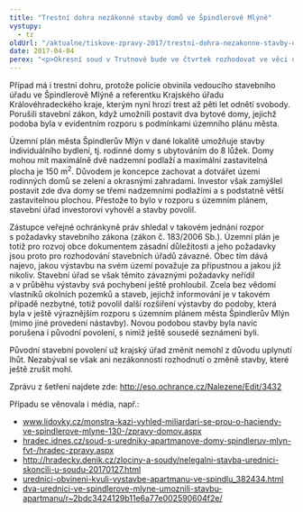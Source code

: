 ```yaml
---
title: "Trestní dohra nezákonné stavby domů ve Špindlerově Mlýně"
vystupy:
  - tz
oldUrl: "/aktualne/tiskove-zpravy-2017/trestni-dohra-nezakonne-stavby-domu-ve-spindlerove-mlyne"
date: 2017-04-04
perex: "<p>Okresní soud v Trutnově bude ve čtvrtek rozhodovat ve věci úředníků obviněných z maření úkolu úřední osoby z nedbalosti v souvislosti s povolením stavby dvou bytových domů ve Špindlerově Mlýně. Případem se zabýval i zástupce veřejné ochránkyně práv, který zjistil porušení stavebního zákona ze strany stavebního úřadu ve Špindlerově Mlýně a nečinnost Krajského úřadu Královéhradeckého kraje, který mohl částečně věc napravit, ale neudělal to, takže nezákonnost fakticky potvrdil.</p>"
---
```


<!-- imported from the old website -->

<p>Případ má i trestní dohru, protože policie obvinila vedoucího stavebního úřadu ve Špindlerově Mlýně a referentku Krajského úřadu Královéhradeckého kraje, kterým nyní hrozí trest až pěti let odnětí svobody. Porušili stavební zákon, když umožnili postavit dva bytové domy, jejichž podoba byla v evidentním rozporu s podmínkami územního plánu města. </p> <p>Územní plán města Špindlerův Mlýn v dané lokalitě umožňuje stavby individuálního bydlení, tj. rodinné domy s ubytováním do 8 lůžek. Domy mohou mít maximálně dvě nadzemní podlaží a maximální zastavitelná plocha je 150 m<sup>2</sup>. Důvodem je koncepce zachovat a dotvářet území rodinných domů se zelení a okrasnými zahradami. Investor však zamýšlel postavit zde dva domy se třemi nadzemními podlažími a s podstatně větší zastavitelnou plochou. Přestože to bylo v rozporu s územním plánem, stavební úřad investorovi vyhověl a stavby povolil. </p> <p>Zástupce veřejné ochránkyně práv shledal v takovém jednání rozpor s požadavky stavebního zákona (zákon č. 183/2006 Sb.). Územní plán je totiž pro rozvoj obce dokumentem zásadní důležitosti a jeho požadavky jsou proto pro rozhodování stavebních úřadů závazné. Obec tím dává najevo, jakou výstavbu na svém území považuje za přípustnou a jakou již nikoliv. Stavební úřad se však těmito závaznými požadavky neřídil a v průběhu výstavby svá pochybení ještě prohloubil. Zcela bez vědomí vlastníků okolních pozemků a staveb, jejichž informování je v takovém případě nezbytné, totiž povolil další rozšíření výstavby do podoby, která byla v ještě výraznějším rozporu s územním plánem města Špindlerův Mlýn (mimo jiné provedení nástavby). Novou podobou stavby byla navíc porušena i původní povolení, s nimiž ještě sousedé seznámeni byli.</p> <p>Původní stavební povolení už krajský úřad změnit nemohl z důvodu uplynutí lhůt. Nezabýval se však ani nezákonností rozhodnutí o změně stavby, které ještě zrušit mohl.</p><p> Zprávu z šetření najdete zde: <a title="Otevření do nového okna" href="http://eso.ochrance.cz/Nalezene/Edit/3432" target="_blank">http://eso.ochrance.cz/Nalezene/Edit/3432</a> </p><p>Případu se věnovala i média, např.:</p><ul><li><a href="http://www.lidovky.cz/monstra-kazi-vyhled-miliardari-se-prou-o-haciendy-ve-spindlerove-mlyne-130-/zpravy-domov.aspx?c=A170107_123059_ln_domov_ele"><a href="http://www.lidovky.cz/monstra-kazi-vyhled-miliardari-se-prou-o-haciendy-ve-spindlerove-mlyne-130-/zpravy-domov.aspx?c=A170107_123059_ln_domov_ele" target="_blank">www.lidovky.cz/monstra-kazi-vyhled-miliardari-se-prou-o-haciendy-ve-spindlerove-mlyne-130-/zpravy-domov.aspx</a></a></li><li><a href="http://hradec.idnes.cz/soud-s-uredniky-apartmanove-domy-spindleruv-mlyn-fvt-/hradec-zpravy.aspx?c=A170126_131431_hradec-zpravy_the"><a href="http://hradec.idnes.cz/soud-s-uredniky-apartmanove-domy-spindleruv-mlyn-fvt-/hradec-zpravy.aspx?c=A170126_131431_hradec-zpravy_the" target="_blank">hradec.idnes.cz/soud-s-uredniky-apartmanove-domy-spindleruv-mlyn-fvt-/hradec-zpravy.aspx</a></a></li><li><a title="Otevření do nového okna" href="http://hradecky.denik.cz/zlociny-a-soudy/nelegalni-stavba-urednici-skoncili-u-soudu-20170127.html" target="_blank">http://hradecky.denik.cz/zlociny-a-soudy/nelegalni-stavba-urednici-skoncili-u-soudu-20170127.html</a>  </li><li><a href="http://www.tyden.cz/rubriky/domaci/krimi/urednici-obvineni-kvuli-vystavbe-apartmanu-ve-spindlu_382434.html?showTab=nejnovejsi"><a href="http://www.tyden.cz/rubriky/domaci/krimi/urednici-obvineni-kvuli-vystavbe-apartmanu-ve-spindlu_382434.html?showTab=nejnovejsi" target="_blank">urednici-obvineni-kvuli-vystavbe-apartmanu-ve-spindlu_382434.html</a></a> </li><li><a href="https://zpravy.aktualne.cz/regiony/kralovehradecky/dva-urednici-ve-spindlerove-mlyne-umoznili-stavbu-apartmanu/r~2bdc3424129b11e6a77e002590604f2e/">dva-urednici-ve-spindlerove-mlyne-umoznili-stavbu-apartmanu/r~2bdc3424129b11e6a77e002590604f2e/</a></li></ul>
